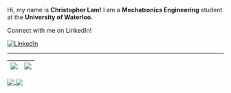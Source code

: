 Hi, my name is **Christopher Lam!** I am a **Mechatronics Engineering** student at the **University of Waterloo.**

Connect with me on LinkedIn!

<a href="https://www.linkedin.com/in/christopher-lam-1a69421a7/">![LinkedIn](https://img.shields.io/badge/Christopher_Lam-%231DA1F2.svg?style=for-the-badge&logo=LinkedIn&logoColor=white)</a>

***

| <img align="center" src="https://github-readme-stats.vercel.app/api?username=christopherlam888&show_icons=true&hide_border=true" /> | <img align="center" src="https://github-readme-stats.vercel.app/api/top-langs/?username=christopherlam888&layout=compact&hide_border=true" /> |
| ------------- | ------------- |

<a href="https://github.com/christopherlam888/alarm-system">
  <img align="center" src="https://github-readme-stats.vercel.app/api/pin/?username=christopherlam888&repo=alarm-system" />
</a>
<a href="https://github.com/christopherlam888/chrono-crawler">
  <img align="center" src="https://github-readme-stats.vercel.app/api/pin/?username=christopherlam888&repo=chrono-crawler" />
</a>
